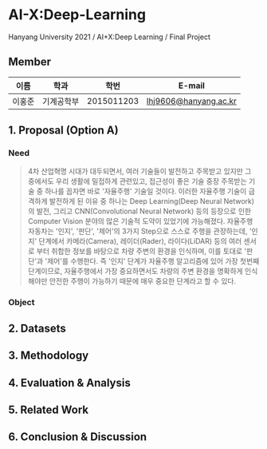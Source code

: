 # AI-X:Deep-Learning
Hanyang University 2021 / AI+X:Deep Learning / Final Project

## Member

|이름|학과|학번|E-mail|
|:------:|:---:|:---:|:---:|
|이홍준|기계공학부|2015011203|lhj9606@hanyang.ac.kr|

## 1. Proposal (Option A)

 ### Need
 > 4차 산업혁명 시대가 대두되면서, 여러 기술들이 발전하고 주목받고 있지만 그 중에서도 우리 생활에 밀접하게 관련있고, 접근성이 좋은 기술 중장 주목받는 기술 중 하나를 꼽자면 바로 '자율주행' 기술일 것이다. 이러한 자율주행 기술이 급격하게 발전하게 된 이유 중 하나는 Deep Learning(Deep Neural Network)의 발전, 그리고 CNN(Convolutional Neural Network) 등의 등장으로 인한 Computer Vision 분야의 많은 기술적 도약이 있었기에 가능해졌다.
 > 자율주행 자동차는 '인지', '판단', '제어'의 3가지 Step으로 스스로 주행을 관장하는데, '인지' 단계에서 카메라(Camera), 레이더(Rader), 라이다(LiDAR) 등의 여러 센서로 부터 취합한 정보를 바탕으로 차량 주변의 환경을 인식하며, 이를 토대로 '판단'과 '제어'를 수행한다. 즉 '인지' 단계가 자율주행 알고리즘에 있어 가장 첫번째 단계이므로, 자율주행에서 가장 중요하면서도 차량의 주변 환경을 명확하게 인식해야만 안전한 주행이 가능하기 때문에 매우 중요한 단계라고 할 수 있다.


### Object

## 2. Datasets


## 3. Methodology


## 4. Evaluation & Analysis


## 5. Related Work


## 6. Conclusion & Discussion

